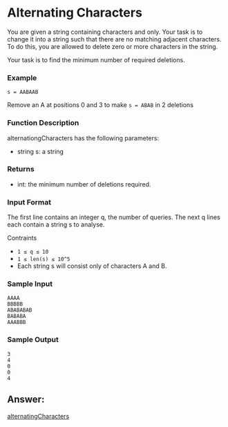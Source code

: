 # Alternating Characters
You are given a string containing characters  and  only. Your task is to change it into a string such that there are no matching adjacent characters. To do this, you are allowed to delete zero or more characters in the string.

Your task is to find the minimum number of required deletions.

### Example
`s = AABAAB`

Remove an A at positions 0 and 3 to make `s = ABAB` in 2 deletions

### Function Description

alternationgCharacters has the following parameters:
* string s: a string

### Returns
* int: the minimum number of deletions required.

### Input Format
The first line contains an integer q, the number of queries.
The next q lines each contain a string s to analyse.

Contraints
* `1 ≤ q ≤ 10`
* `1 ≤ len(s) ≤ 10^5`
* Each string s will consist only of characters A and B.

### Sample Input

    AAAA
    BBBBB
    ABABABAB
    BABABA
    AAABBB

### Sample Output
    3
    4
    0
    0
    4


## Answer:

[alternatingCharacters](https://github.com/AbhilashTUofficial/Problem-Solving/blob/master/AlternatingCharacters/ANSWER/alternatingCharacters.py)
